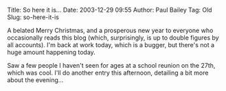 Title: So here it is...
Date: 2003-12-29 09:55
Author: Paul Bailey
Tag: Old
Slug: so-here-it-is

A belated Merry Christmas, and a prosperous new year to everyone who
occasionally reads this blog (which, surprisingly, is up to double
figures by all accounts). I'm back at work today, which is a bugger, but
there's not a huge amount happening today.

Saw a few people I haven't seen for ages at a school reunion on the
27th, which was cool. I'll do another entry this afternoon, detailing a
bit more about the evening...
